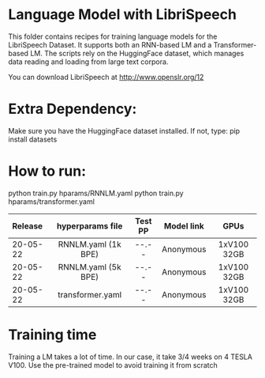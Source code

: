 # Language Model with LibriSpeech
This folder contains recipes for training language models for the LibriSpeech Dataset.
It supports both an RNN-based LM and a Transformer-based LM. 
The scripts rely on the HuggingFace dataset, which manages data reading and loading from
large text corpora. 

You can download LibriSpeech at http://www.openslr.org/12

# Extra Dependency:
Make sure you have the HuggingFace dataset installed. If not, type:
pip install datasets

# How to run:
python train.py hparams/RNNLM.yaml
python train.py hparams/transformer.yaml

| Release | hyperparams file | Test PP | Model link | GPUs |
| :---     | :---: | :---: | :---: | :---: |
| 20-05-22 | RNNLM.yaml (1k BPE) | --.-- | Anonymous | 1xV100 32GB |
| 20-05-22 | RNNLM.yaml (5k BPE) | --.-- | Anonymous | 1xV100 32GB |
| 20-05-22 | transformer.yaml | --.-- | Anonymous | 1xV100 32GB |


# Training time
Training a LM takes a lot of time. In our case, it take 3/4 weeks on 4 TESLA V100. Use the pre-trained model to avoid training it from scratch
